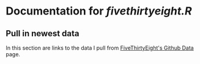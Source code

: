 # Documentation for _fivethirtyeight.R_

## Pull in newest data
In this section are links to the data I pull from [FiveThirtyEight's Github Data](https://github.com/fivethirtyeight/data) page.
